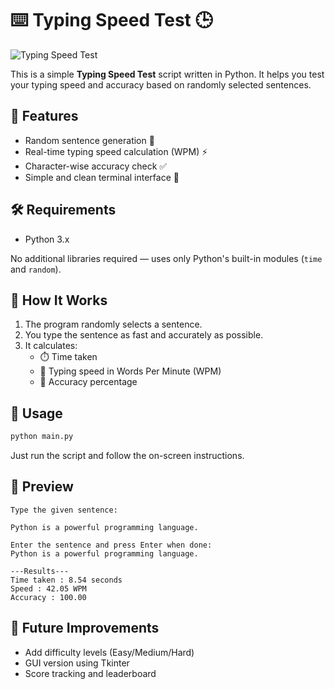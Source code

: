 # ⌨️ Typing Speed Test 🕒

![Typing Speed Test](https://i.pinimg.com/originals/af/7c/0a/af7c0a4f96c0021f368956ce0b04e73a.jpg)

This is a simple **Typing Speed Test** script written in Python. It helps you test your typing speed and accuracy based on randomly selected sentences.

## 🚀 Features

- Random sentence generation 📝  
- Real-time typing speed calculation (WPM) ⚡  
- Character-wise accuracy check ✅  
- Simple and clean terminal interface 🎯  

## 🛠️ Requirements

- Python 3.x

No additional libraries required — uses only Python's built-in modules (`time` and `random`).

## 📌 How It Works

1. The program randomly selects a sentence.
2. You type the sentence as fast and accurately as possible.
3. It calculates:
   - ⏱️ Time taken
   - 🧠 Typing speed in Words Per Minute (WPM)
   - 🎯 Accuracy percentage

## 📂 Usage

```bash
python main.py
```

Just run the script and follow the on-screen instructions.

## 📸 Preview

```
Type the given sentence:

Python is a powerful programming language.

Enter the sentence and press Enter when done:
Python is a powerful programming language.

---Results---
Time taken : 8.54 seconds
Speed : 42.05 WPM
Accuracy : 100.00
```

## 🏁 Future Improvements

- Add difficulty levels (Easy/Medium/Hard)
- GUI version using Tkinter
- Score tracking and leaderboard

